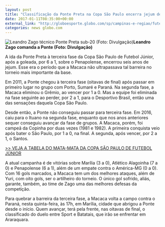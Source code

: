 ```yaml
---
layout: post
title: "Classificação da Ponte Preta na Copa São Paulo encerra jejum de seis anos "
date: 2017-01-11T08:35:00+00:00
external_link: "http://globoesporte.globo.com/sp/campinas-e-regiao/futebol/times/ponte-preta/noticia/2017/01/classificacao-da-ponte-preta-na-copa-sao-paulo-encerra-jejum-de-seis-anos.html"
categories: news globo.com
---
```

 ![Leandro Zago técnico Ponte Preta sub-20 (Foto: Divulgação)](http://s2.glbimg.com/rohHYjr88mCKVY3L6uoUFmrn2VI=/122x26:588x414/300x250/s.glbimg.com/es/ge/f/original/2017/01/03/zago.jpg "Leandro Zago técnico Ponte Preta sub-20 (Foto: Divulgação)")**Leandro Zago comanda a Ponte (Foto: Divulgação)**

A ida da Ponte Preta à terceira fase da Copa São Paulo de Futebol Júnior, após a goleada, por 6 a 1, sobre o Penapolense, encerrou seis anos de jejum. Esse era o período que a Macaca não ultrapassava tal barreira no torneio mais importante da base.

Em 2011, a Ponte chegou à terceira fase (oitavas de final) após passar em primeiro lugar no grupo com Porto, Sumaré e Paraná. Na segunda fase, a Macaca eliminou o Grêmio, ao vencer por 1 a 0. Mas a equipe foi eliminada na fase seguinte ao perder, por 2 a 1, para o Desportivo Brasil, então uma das sensações daquela Copa São Paulo.

Desde então, a Ponte não conseguiu passar para terceira fase. Em 2016, caiu para o Ituano na segunda fase, enquanto que nos anos anteriores sequer conseguiu avançar da fase de grupos. A Macaca, porém, foi campeã da Copinha por duas vezes (1981 e 1982). A primeira conquista veio após bater o São Paulo, por 1 a 0, na final. A segunda, após vencer, por 2 a 1, o Santos.  
  
[\>\> VEJA A TABELA DO MATA-MATA DA COPA SÃO PAULO DE FUTEBOL JÚNIOR](http://globoesporte.globo.com/futebol/Copa-SP-de-futebol-junior/)

A atual campanha é de vitórias sobre Marília (3 a 0), Atlético Alagoinha (7 a 0) e Penapolense (6 a 1), além de um empate contra o América-MG (0 a 0). Com 16 gols marcados, a Macaca tem um dos melhores ataques, além de Yuri, com oito gols, ser o artilheiro do torneio. O único gol sofrido, aliás, garante, também, ao time de Zago uma das melhores defesas da competição.

Para quebrar a barreira da terceira fase, a Macaca volta a campo contra o Paraná, nesta quinta-feira, às 17h, em Marília, cidade que abrigou a Ponte desde o início. Quem avançar, terá pela frente, nas oitavas de final, o classificado do duelo entre Sport e Batatais, que irão se enfrentar em Araraquara.

